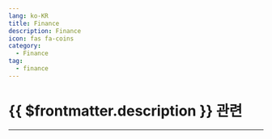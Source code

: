 ```yaml
---
lang: ko-KR
title: Finance
description: Finance
icon: fas fa-coins
category:
  - Finance
tag:
  - finance
---
```


# {{ $frontmatter.description }} 관련

---

<TagLinks />